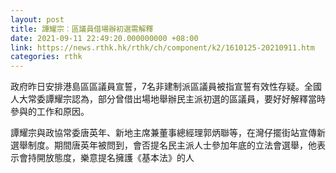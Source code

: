 ```yaml
---
layout: post
title: 譚耀宗︰區議員借場辦初選需解釋
date: 2021-09-11 22:49:20.000000000 +08:00
link: https://news.rthk.hk/rthk/ch/component/k2/1610125-20210911.htm
categories: rthk
---
```


政府昨日安排港島區區議員宣誓，7名非建制派區議員被指宣誓有效性存疑。全國人大常委譚耀宗認為，部分曾借出場地舉辦民主派初選的區議員，要好好解釋當時參與的工作和原因。 

譚耀宗與政協常委唐英年、新地主席兼董事總經理郭炳聯等，在灣仔擺街站宣傳新選舉制度。期間唐英年被問到，會否提名民主派人士參加年底的立法會選舉，他表示會持開放態度，樂意提名擁護《基本法》的人
